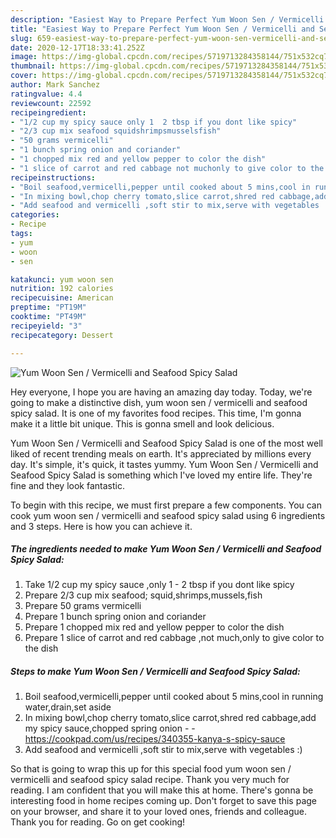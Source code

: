 ```yaml
---
description: "Easiest Way to Prepare Perfect Yum Woon Sen / Vermicelli and Seafood Spicy Salad"
title: "Easiest Way to Prepare Perfect Yum Woon Sen / Vermicelli and Seafood Spicy Salad"
slug: 659-easiest-way-to-prepare-perfect-yum-woon-sen-vermicelli-and-seafood-spicy-salad
date: 2020-12-17T18:33:41.252Z
image: https://img-global.cpcdn.com/recipes/5719713284358144/751x532cq70/yum-woon-sen-vermicelli-and-seafood-spicy-salad-recipe-main-photo.jpg
thumbnail: https://img-global.cpcdn.com/recipes/5719713284358144/751x532cq70/yum-woon-sen-vermicelli-and-seafood-spicy-salad-recipe-main-photo.jpg
cover: https://img-global.cpcdn.com/recipes/5719713284358144/751x532cq70/yum-woon-sen-vermicelli-and-seafood-spicy-salad-recipe-main-photo.jpg
author: Mark Sanchez
ratingvalue: 4.4
reviewcount: 22592
recipeingredient:
- "1/2 cup my spicy sauce only 1  2 tbsp if you dont like spicy"
- "2/3 cup mix seafood squidshrimpsmusselsfish"
- "50 grams vermicelli"
- "1 bunch spring onion and coriander"
- "1 chopped mix red and yellow pepper to color the dish"
- "1 slice of carrot and red cabbage not muchonly to give color to the dish"
recipeinstructions:
- "Boil seafood,vermicelli,pepper until cooked about 5 mins,cool in running water,drain,set aside"
- "In mixing bowl,chop cherry tomato,slice carrot,shred red cabbage,add my spicy sauce,chopped spring onion  https://cookpad.com/us/recipes/340355-kanya-s-spicy-sauce"
- "Add seafood and vermicelli ,soft stir to mix,serve with vegetables :)"
categories:
- Recipe
tags:
- yum
- woon
- sen

katakunci: yum woon sen 
nutrition: 192 calories
recipecuisine: American
preptime: "PT19M"
cooktime: "PT49M"
recipeyield: "3"
recipecategory: Dessert

---
```



![Yum Woon Sen / Vermicelli and Seafood Spicy Salad](https://img-global.cpcdn.com/recipes/5719713284358144/751x532cq70/yum-woon-sen-vermicelli-and-seafood-spicy-salad-recipe-main-photo.jpg)

Hey everyone, I hope you are having an amazing day today. Today, we're going to make a distinctive dish, yum woon sen / vermicelli and seafood spicy salad. It is one of my favorites food recipes. This time, I'm gonna make it a little bit unique. This is gonna smell and look delicious.

Yum Woon Sen / Vermicelli and Seafood Spicy Salad is one of the most well liked of recent trending meals on earth. It's appreciated by millions every day. It's simple, it's quick, it tastes yummy. Yum Woon Sen / Vermicelli and Seafood Spicy Salad is something which I've loved my entire life. They're fine and they look fantastic.




To begin with this recipe, we must first prepare a few components. You can cook yum woon sen / vermicelli and seafood spicy salad using 6 ingredients and 3 steps. Here is how you can achieve it.

<!--inarticleads1-->

##### The ingredients needed to make Yum Woon Sen / Vermicelli and Seafood Spicy Salad:

1. Take 1/2 cup my spicy sauce ,only 1 - 2 tbsp if you dont like spicy
1. Prepare 2/3 cup mix seafood; squid,shrimps,mussels,fish
1. Prepare 50 grams vermicelli
1. Prepare 1 bunch spring onion and coriander
1. Prepare 1 chopped mix red and yellow pepper to color the dish
1. Prepare 1 slice of carrot and red cabbage ,not much,only to give color to the dish




<!--inarticleads2-->

##### Steps to make Yum Woon Sen / Vermicelli and Seafood Spicy Salad:

1. Boil seafood,vermicelli,pepper until cooked about 5 mins,cool in running water,drain,set aside
1. In mixing bowl,chop cherry tomato,slice carrot,shred red cabbage,add my spicy sauce,chopped spring onion -  - https://cookpad.com/us/recipes/340355-kanya-s-spicy-sauce
1. Add seafood and vermicelli ,soft stir to mix,serve with vegetables :)




So that is going to wrap this up for this special food yum woon sen / vermicelli and seafood spicy salad recipe. Thank you very much for reading. I am confident that you will make this at home. There's gonna be interesting food in home recipes coming up. Don't forget to save this page on your browser, and share it to your loved ones, friends and colleague. Thank you for reading. Go on get cooking!
